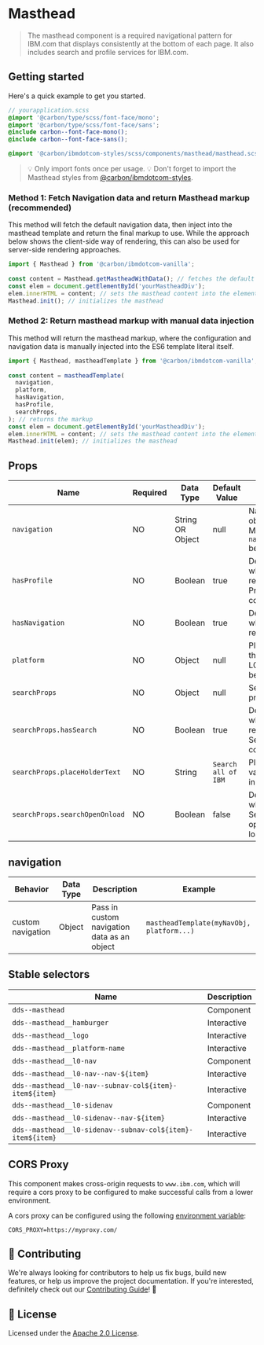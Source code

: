 # Masthead

> The masthead component is a required navigational pattern for IBM.com that
> displays consistently at the bottom of each page. It also includes search and
> profile services for IBM.com.

## Getting started

Here's a quick example to get you started.

```scss
// yourapplication.scss
@import '@carbon/type/scss/font-face/mono';
@import '@carbon/type/scss/font-face/sans';
@include carbon--font-face-mono();
@include carbon--font-face-sans();

@import '@carbon/ibmdotcom-styles/scss/components/masthead/masthead.scss';
```

> 💡 Only import fonts once per usage. 💡 Don't forget to import the Masthead
> styles from
> [@carbon/ibmdotcom-styles](https://github.com/carbon-design-system/ibm-dotcom-library/blob/master/packages/styles).

### Method 1: Fetch Navigation data and return Masthead markup (recommended)

This method will fetch the default navigation data, then inject into the
masthead template and return the final markup to use. While the approach below
shows the client-side way of rendering, this can also be used for server-side
rendering approaches. ​

```javascript
import { Masthead } from '@carbon/ibmdotcom-vanilla';
​
const content = Masthead.getMastheadWithData(); // fetches the default masthead content, then returns the masthead markup
const elem = document.getElementById('yourMastheadDiv');
elem.innerHTML = content; // sets the masthead content into the element
Masthead.init(); // initializes the masthead
```

### Method 2: Return masthead markup with manual data injection

This method will return the masthead markup, where the configuration and
navigation data is manually injected into the ES6 template literal itself. ​

```javascript
import { Masthead, mastheadTemplate } from '@carbon/ibmdotcom-vanilla';
​
const content = mastheadTemplate(
  navigation,
  platform,
  hasNavigation,
  hasProfile,
  searchProps,
); // returns the markup
const elem = document.getElementById('yourMastheadDiv');
elem.innerHTML = content; // sets the masthead content into the element
Masthead.init(elem); // initializes the masthead
```

## Props

| Name                           | Required | Data Type        | Default Value       | Description                                                         |
| ------------------------------ | -------- | ---------------- | ------------------- | ------------------------------------------------------------------- |
| `navigation`                   | NO       | String OR Object | null                | Navigation data object/string for Masthead. See `navigation` below. |
| `hasProfile`                   | NO       | Boolean          | true                | Determines whether to render IBM Profile Menu component.            |
| `hasNavigation`                | NO       | Boolean          | true                | Determines whether to render.navigation                             |
| `platform`                     | NO       | Object           | null                | Platform name that appears on L0. See `platform` below.             |
| `searchProps`                  | NO       | Object           | null                | Search properties.                                                  |
| `searchProps.hasSearch`        | NO       | Boolean          | true                | Determines whether to render SearchBar component.                   |
| `searchProps.placeHolderText`  | NO       | String           | `Search all of IBM` | Placeholder value for search input.                                 |
| `searchProps.searchOpenOnload` | NO       | Boolean          | false               | Determines whether the SearchBar is open on page load.              |

## navigation

| Behavior          | Data Type | Description                                 | Example                                   |
| ----------------- | --------- | ------------------------------------------- | ----------------------------------------- |
| custom navigation | Object    | Pass in custom navigation data as an object | `mastheadTemplate(myNavObj, platform...)` |

## Stable selectors

| Name                                                       | Description |
| ---------------------------------------------------------- | ----------- |
| `dds--masthead`                                            | Component   |
| `dds--masthead__hamburger`                                 | Interactive |
| `dds--masthead__logo`                                      | Interactive |
| `dds--masthead__platform-name`                             | Interactive |
| `dds--masthead__l0-nav`                                    | Component   |
| `dds--masthead__l0-nav--nav-${item}`                       | Interactive |
| `dds--masthead__l0-nav--subnav-col${item}-item${item}`     | Interactive |
| `dds--masthead__l0-sidenav`                                | Component   |
| `dds--masthead__l0-sidenav--nav-${item}`                   | Interactive |
| `dds--masthead__l0-sidenav--subnav-col${item}-item${item}` | Interactive |

## CORS Proxy

This component makes cross-origin requests to `www.ibm.com`, which will require
a cors proxy to be configured to make successful calls from a lower environment.

A cors proxy can be configured using the following
[environment variable](https://github.com/carbon-design-system/ibm-dotcom-library/blob/master/packages/react/docs/environment-variables.md):

`CORS_PROXY=https://myproxy.com/`

## 🙌 Contributing

We're always looking for contributors to help us fix bugs, build new features,
or help us improve the project documentation. If you're interested, definitely
check out our
[Contributing Guide](https://github.com/carbon-design-system/ibm-dotcom-library/blob/master/.github/CONTRIBUTING.md)!
👀

## 📝 License

Licensed under the
[Apache 2.0 License](https://github.com/carbon-design-system/ibm-dotcom-library/blob/master/LICENSE).
